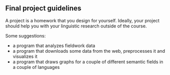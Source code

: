 ## Final project guidelines

A project is a homework that you design for yourself. Ideally, your project should help you with your linguistic research outside of the course.

Some suggestions:

* a program that analyzes fieldwork data
* a program that downloads some data from the web, preprocesses it and visualizes it
* a program that draws graphs for a couple of different semantic fields in a couple of languages

